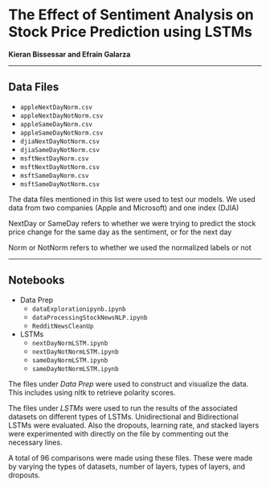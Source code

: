 # The Effect of Sentiment Analysis on Stock Price Prediction using LSTMs
**Kieran Bissessar and Efrain Galarza**

---

## Data Files
* `appleNextDayNorm.csv` 
* `appleNextDayNotNorm.csv`
* `appleSameDayNorm.csv`
* `appleSameDayNotNorm.csv`
* `djiaNextDayNotNorm.csv`
* `djiaSameDayNotNorm.csv`
* `msftNextDayNorm.csv`
* `msftNextDayNotNorm.csv`
* `msftSameDayNorm.csv`
* `msftSameDayNotNorm.csv`

The data files mentioned in this list were used to test our models. We used data from two companies (Apple and Microsoft) and one index (DJIA)

NextDay or SameDay refers to whether we were trying to predict the stock price change for the same day as the sentiment, or for the next day

Norm or NotNorm refers to whether we used the normalized labels or not 

---

## Notebooks
* Data Prep
	* `dataExplorationipynb.ipynb`
	* `dataProcessingStockNewsNLP.ipynb`
	* `RedditNewsCleanUp`
* LSTMs
	* `nextDayNormLSTM.ipynb`
	* `nextDayNotNormLSTM.ipynb`
	* `sameDayNormLSTM.ipynb`
	* `sameDayNotNormLSTM.ipynb`

The files under *Data Prep* were used to construct and visualize the data. This includes using nltk to retrieve polarity scores.

The files under *LSTMs* were used to run the results of the associated datasets on different types of LSTMs. Unidirectional and Bidirectional LSTMs were evaluated. Also the dropouts, learning rate, and stacked layers were experimented with directly on the file by commenting out the necessary lines.

A total of 96 comparisons were made using these files. These were made by varying the types of datasets, number of layers, types of layers, and dropouts.

